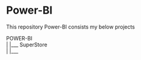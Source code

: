 # Power-BI
This repository Power-BI consists my below projects  

POWER-BI  
|
|___ SuperStore  
|
|___ 
